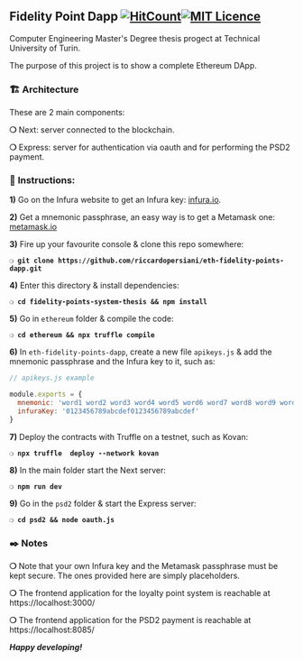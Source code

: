 ## __Fidelity Point Dapp__ [![HitCount](http://hits.dwyl.io/riccardopersiani/eth-fidelity-points-dapp.svg)](http://hits.dwyl.io/riccardopersiani/eth-fidelity-points-dapp)[![MIT Licence](https://badges.frapsoft.com/os/mit/mit.svg?v=103)](https://opensource.org/licenses/mit-license.php)

Computer Engineering Master's Degree thesis progect at Technical University of Turin.

The purpose of this project is to show a complete Ethereum DApp.

### :building_construction: __Architecture__

These are 2 main components:

__❍__ Next: server connected to the blockchain.

__❍__ Express: server for authentication via oauth and for performing the PSD2 payment.

### :page_with_curl: __Instructions__:

**1)** Go on the Infura website to get an Infura key: [infura.io](https://infura.io).

**2)** Get a mnemonic passphrase, an easy way is to get a Metamask one: [metamask.io](https://metamask.io/)

**3)** Fire up your favourite console & clone this repo somewhere:

__`❍ git clone https://github.com/riccardopersiani/eth-fidelity-points-dapp.git`__

**4)** Enter this directory & install dependencies:

__`❍ cd fidelity-points-system-thesis && npm install`__

**5)** Go in `ethereum` folder & compile the code:

__`❍ cd ethereum && npx truffle compile`__

**6)** In `eth-fidelity-points-dapp`, create a new file `apikeys.js` & add the mnemonic passphrase and the Infura key to it, such as:

```javascript
// apikeys.js example

module.exports = {
  mnemonic: 'word1 word2 word3 word4 word5 word6 word7 word8 word9 word10 word11 word12',
  infuraKey: '0123456789abcdef0123456789abcdef'
}
```

**7)** Deploy the contracts with Truffle on a testnet, such as Kovan:

__`❍ npx truffle  deploy --network kovan`__

**8)** In the main folder start the Next server:

__`❍ npm run dev`__

**9)** Go in the `psd2` folder & start the Express server:

__`❍ cd psd2 && node oauth.js`__

### :black_nib: Notes

__❍__ Note that your own Infura key and the Metamask passphrase must be kept secure. The ones provided here are simply placeholders.

__❍__ The frontend application for the loyalty point system is reachable at https://localhost:3000/

__❍__ The frontend application for the PSD2 payment is reachable at https://localhost:8085/

__*Happy developing!*__

